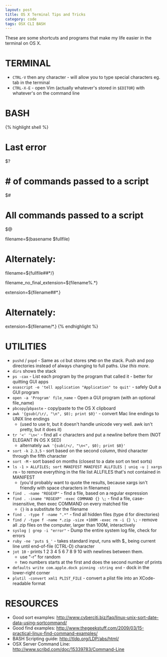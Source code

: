 ```yaml
---
layout: post
title: OS X Terminal Tips and Tricks  
category: code
tags: OSX CLI BASH  
---
```


These are some shortcuts and programs that make my life easier in the terminal on OS X.


# TERMINAL

- `CTRL-V` then any character - will allow you to type special characters eg. tab in the terminal
- `CTRL-X-E` - open Vim (actually whatever's stored in `$EDITOR`) with whatever's on the command line


# BASH
{% highlight shell %}
  # Last error
  \$?
  # # of commands passed to a script
  \$# 
  # All commands passed to a script
  \$@ 

  filename=\$(basename \$fullfile)
  # Alternately:
  filename=${fullfile##*/}

  filename_no_final_extension=${filename\%.*}

  extension=${filename##*.}
  # Alternately:
  extension=${filename/*.}
{% endhighlight %}


# UTILITIES

- `pushd` / `popd` - Same as `cd` but stores `$PWD` on the stack. Push and pop directories instead of always changing to full paths. *Use this more*.  
- `dirs` shows the stack
- `ps -cax` - List each program by the program that called it - better for quitting GUI apps
- `osascript -e 'tell application "Application" to quit'` - safely Quit a GUI program
- `open -a 'Program' file_name` - Open a GUI program (with an optional file_name)
- `pbcopy`/`pbpaste` - copy/paste to the OS X clipboard
- `awk '{gsub(/\r/, "\n", $0); print $0}'` - convert Mac line endings to UNIX line endings  
  - (used to use tr, but it doesn't handle unicode very well. awk isn't pretty, but it does it)
- `tr '<' '\n<'` - find all < characters and put a newline before them (NOT ELEGANT IN OS X SED)  
  - alternately `awk '{sub(/</, "\n<", $0); print $0}'`
- `sort -k 2.3,5` - sort based on the second column, third character through the fifth character
- `sort -M` - sort based on months (closest to a date sort on text sorts)
- `ls -1 > ALLFILES; sort MANIFEST MANIFEST ALLFILES | uniq -u | xargs rm` - to remove everything in the file list ALLFILES that's not contained in MANIFEST  
  - (you'd probably want to quote the results, because xargs isn't friendly with space characters in filenames)
- `find . -name "REGEXP"` - find a file, based on a regular expression
- `find . -iname "REGEXP" -exec COMMAND {} \;` - find a file, case-insensitive, then exec COMMAND on every matched file  
  - `{}` is a substitute for the filename
- `find . -type f -name ".*"` - find all hidden files (type d for directories)
- `find / -type f -name *.zip -size +100M -exec rm -i {} \;` - remove all .zip files on the computer, larger than 100M, interactively
- `syslog | grep -i "error"` - Dump the entire system log file, check for errors
- `ruby -ne 'puts $_'` - takes standard input, runs with \$_ being current line until end-of-file (CTRL-D) character
- `jot 10` - prints 1 2 3 4 5 6 7 8 9 10 with newlines between them.  
  - use "-r" for random  
  - two numbers starts at the first and does the second number of prints
- `defaults write com.apple.dock pinning -string end` - dock in the lower-right corner
- `plutil -convert xml1 PLIST_FILE` - convert a plist file into an XCode-readable format

# RESOURCES

- Good sort examples: <http://www.cyberciti.biz/faq/linux-unix-sort-date-data-using-sortcommand/>
- Good find examples: <http://www.thegeekstuff.com/2009/03/15-practical-linux-find-command-examples/>
- BASH Scripting guide: <http://tldp.org/LDP/abs/html/>
- OSX Server Command Line: <http://www.scribd.com/doc/15339783/Command-Line>
